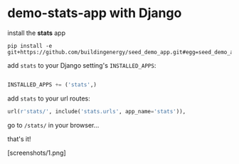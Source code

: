 # demo-stats-app with Django

install the **stats** app

```pycon
pip install -e git+https://github.com/buildingenergy/seed_demo_app.git#egg=seed_demo_app
```

add `stats` to your Django setting's `INSTALLED_APPS`:

```py

INSTALLED_APPS += ('stats',)
```

add `stats` to your url routes:

```py
url(r'stats/', include('stats.urls', app_name='stats')),
```


go to `/stats/` in your browser...


that's it!

[screenshots/1.png]
